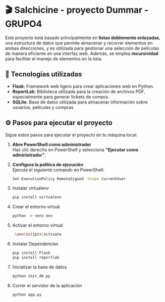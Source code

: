 # 🎬 Salchicine - proyecto Dummar - GRUPO4 

Este proyecto está basado principalmente en **listas doblemente enlazadas**, una estructura de datos que permite almacenar y recorrer elementos en ambas direcciones, y es utilizada para gestionar una selección de películas de manera eficiente en una interfaz web. Además, se emplea **recursividad** para facilitar el manejo de elementos en la lista.

## 🚀 Tecnologías utilizadas

- **Flask**: Framework web ligero para crear aplicaciones web en Python.
- **ReportLab**: Biblioteca utilizada para la creación de archivos PDF, especialmente para generar tickets de compra.
- **SQLite**: Base de datos utilizada para almacenar información sobre usuarios, películas y compras.

## ⚙️ Pasos para ejecutar el proyecto

Sigue estos pasos para ejecutar el proyecto en tu máquina local:

1. **Abre PowerShell como administrador**  
   Haz clic derecho en PowerShell y selecciona **"Ejecutar como administrador"**.
   
2. **Configura la política de ejecución**  
   Ejecuta el siguiente comando en PowerShell:

   ```bash
   Set-ExecutionPolicy RemoteSigned -Scope CurrentUser
   ```
3. Instalar virtualenv
   ```bash
   pip install virtualenv
    ```
4. Crear el entorno virtual
   ```bash
   python -m venv env
   ```
5. Activar el entorno virtual
   ```bash
   .\env\Scripts\activate
   ```
6. Instalar Dependencias
   ```bash
   pip install Flask
   pip install reportlab
   ```
7. Inicializar la base de datos
   ```bash
   python init_db.py
   ```
8. Correr el servidor de la aplicación
   ```bash
   python app.py
   ```


   
